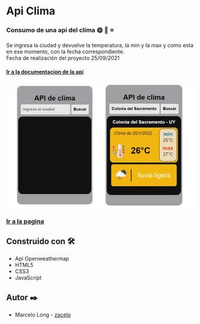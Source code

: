 # Api Clima

### Consumo de una api del clima  🌞 🌙 ⭐ 
Se ingresa la ciudad y devuelve la temperatura, la min y la max y como esta en ese momento, con la fecha correspondiente.<br>
Fecha de realización del proyecto 25/09/2021
#### [Ir a la documentacion de la api](https://openweathermap.org/api// "Ir a la Api")

![](https://github.com/zacelo/ApiClima/raw/main/img/captura.jpg)



### [Ir a la pagina](https://zaceloclima.netlify.app// "Ir a la pagina")

## Construido con 🛠️
- Api Openweathermap
- HTML5
- CSS3
- JavaScript

## Autor ✒️
- Marcelo Long - [zacelo](https://github.com/zacelo "zacelo")


